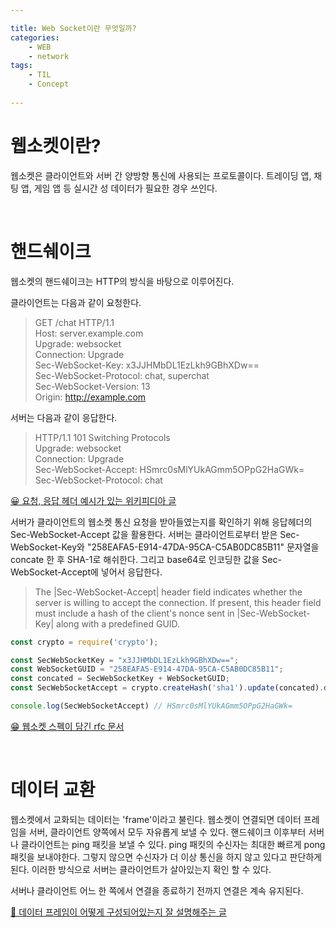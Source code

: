 ```yaml
---

title: Web Socket이란 무엇일까?
categories: 
    - WEB
    - network
tags:
    - TIL
    - Concept
 
---
```


# 웹소켓이란?

웹소켓은 클라이언트와 서버 간 양방향 통신에 사용되는 프로토콜이다. 트레이딩 앱, 채팅 앱, 게임 앱 등 실시간 성 데이터가 필요한 경우 쓰인다.

<br>

# 핸드쉐이크
웹소켓의 핸드쉐이크는 HTTP의 방식을 바탕으로 이루어진다.

클라이언트는 다음과 같이 요청한다.
> GET /chat HTTP/1.1  
Host: server.example.com  
Upgrade: websocket  
Connection: Upgrade  
Sec-WebSocket-Key: x3JJHMbDL1EzLkh9GBhXDw==  
Sec-WebSocket-Protocol: chat, superchat  
Sec-WebSocket-Version: 13  
Origin: http://example.com  


서버는 다음과 같이 응답한다.
> HTTP/1.1 101 Switching Protocols  
Upgrade: websocket  
Connection: Upgrade  
Sec-WebSocket-Accept: HSmrc0sMlYUkAGmm5OPpG2HaGWk=  
Sec-WebSocket-Protocol: chat  

[😀 요청, 응답 헤더 예시가 있는 위키피디아 글](https://ko.wikipedia.org/wiki/%EC%9B%B9%EC%86%8C%EC%BC%93)

서버가 클라이언트의 웹소켓 통신 요청을 받아들였는지를 확인하기 위해 응답헤더의 Sec-WebSocket-Accept 값을 활용한다. 서버는 클라이언트로부터 받은 Sec-WebSocket-Key와 "258EAFA5-E914-47DA-95CA-C5AB0DC85B11" 문자열을 concate 한 후 SHA-1로 해쉬한다. 그리고 base64로 인코딩한 값을 Sec-WebSocket-Accept에 넣어서 응답한다. 

>  The |Sec-WebSocket-Accept| header field indicates whether
   the server is willing to accept the connection.  If present, this
   header field must include a hash of the client's nonce sent in
   |Sec-WebSocket-Key| along with a predefined GUID.


```javascript
const crypto = require('crypto');

const SecWebSocketKey = "x3JJHMbDL1EzLkh9GBhXDw==";
const WebSocketGUID = "258EAFA5-E914-47DA-95CA-C5AB0DC85B11";
const concated = SecWebSocketKey + WebSocketGUID;
const SecWebSocketAccept = crypto.createHash('sha1').update(concated).digest('base64');

console.log(SecWebSocketAccept) // HSmrc0sMlYUkAGmm5OPpG2HaGWk=  
```

[😁 웹소켓 스펙이 담긴 rfc 문서](https://www.rfc-editor.org/rfc/rfc6455)

<br>

# 데이터 교환
웹소켓에서 교화되는 데이터는 'frame'이라고 불린다. 웹소켓이 연결되면 데이터 프레임을 서버, 클라이언트 양쪽에서 모두 자유롭게 보낼 수 있다. 핸드쉐이크 이후부터 서버나 클라이언트는 ping 패킷을 보낼 수 있다. ping 패킷의 수신자는 최대한 빠르게 pong 패킷을 보내야한다. 그렇지 않으면 수신자가 더 이상 통신을 하지 않고 있다고 판단하게 된다. 이러한 방식으로 서버는 클라이언트가 살아있는지 확인 할 수 있다.

서버나 클라이언트 어느 한 쪽에서 연결을 종료하기 전까지 연결은 계속 유지된다. 

[🤠 데이터 프레임이 어떻게 구성되어있는지 잘 설명해주는 글](https://developer.mozilla.org/ko/docs/Web/API/WebSockets_API/Writing_WebSocket_servers#%EB%A7%88%EC%8A%A4%ED%82%B9%EB%90%9C_payload_%EB%8D%B0%EC%9D%B4%ED%84%B0_%EB%94%94%EC%BD%94%EB%94%A9%ED%95%98%EA%B8%B0)
